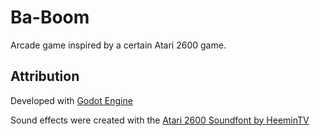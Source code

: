# Ba-Boom
Arcade game inspired by a certain Atari 2600 game.

## Attribution
Developed with [Godot Engine](https://godotengine.org/)

Sound effects were created with the [Atari 2600 Soundfont by HeeminTV](https://musical-artifacts.com/artifacts/2164) 
